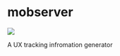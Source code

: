 mobserver
========

<img src="http://nmcaptures.co.uk/wp-content/uploads/2012/08/Untitled-r2-423x600.png"/>

A UX tracking infromation generator
